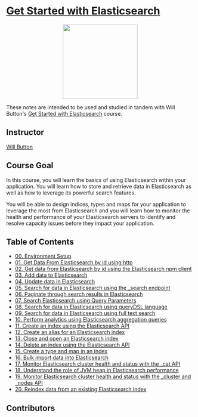 # [Get Started with Elasticsearch](https://egghead.io/courses/get-started-with-elasticsearch)

<p align="center"><img src="https://d2eip9sf3oo6c2.cloudfront.net/series/square_covers/000/000/098/full/EGH_Elasticsearch_1000.png" width="200"></p>

These notes are intended to be used and studied in tandem with Will Button's [Get Started with Elasticsearch](https://egghead.io/courses/get-started-with-elasticsearch) course.

## Instructor

[Will Button](https://egghead.io/instructors/will-button)

## Course Goal

In this course, you will learn the basics of using Elasticsearch within your application. You will learn how to store and retrieve data in Elasticsearch as well as how to leverage its powerful search features.

You will be able to design indices, types and maps for your application to leverage the most from Elasticsearch and you will learn how to monitor the health and performance of your Elasticsearch servers to identify and resolve capacity issues before they impact your application.

## Table of Contents

- [00. Environment Setup](00-environment-setup.md)
- [01. Get Data From Elasticsearch by id using http](01-get-data-from-elasticsearch-by-id-using-http.md)
- [02. Get data from Elasticsearch by id using the Elasticsearch npm client](02-get-data-from-elasticsearch-by-id-using-elasticsearch-npm-client.md)
- [03. Add data to Elasticsearch](03-add-data-to-elasticsearch.md)
- [04. Update data in Elasticsearch](04-update-data-in-elasticsearch.md) <!-- (no transcripts) -->
- [05. Search for data in Elasticsearch using the _search endpoint](05-search-for-data-in-elasticsearch-using-the-_search-endpoint.md) <!-- (no transcripts) -->
- [06. Paginate through search results in Elasticsearch](06-paginate-through-search-results-in-elasticsearch.md)
- [07. Search Elasticsearch using Query Parameters](07-search-elasticsearch-using-query-parameters.md)
- [08. Search for data in Elasticsearch using queryDSL language]()
- [09. Search for data in Elasticsearch using full text search]()
- [10. Perform analytics using Elasticsearch aggregation queries]()
- [11. Create an index using the Elasticsearch API]()
- [12. Create an alias for an Elasticsearch index]()
- [13. Close and open an Elasticsearch index]()
- [14. Delete an index using the Elasticsearch API]()
- [15. Create a type and map in an index]()
- [16. Bulk import data into Elasticsearch]()
- [17. Monitor Elasticsearch cluster health and status with the _cat API]()
- [18. Understand the role of JVM heap in Elasticsearch performance]()
- [19. Monitor Elasticsearch cluster health and status with the _cluster and _nodes API]()
- [20. Reindex data from an existing Elasticsearch index]()

## Contributors